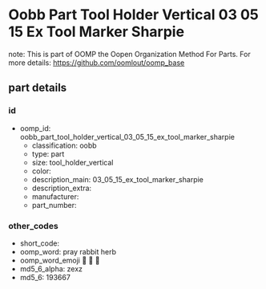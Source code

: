 # Oobb Part Tool Holder Vertical 03 05 15 Ex Tool Marker Sharpie  

note: This is part of OOMP the Oopen Organization Method For Parts. For more details: https://github.com/oomlout/oomp_base

##  part details





### id
* oomp_id: oobb_part_tool_holder_vertical_03_05_15_ex_tool_marker_sharpie
  * classification: oobb
  * type: part
  * size: tool_holder_vertical
  * color: 
  * description_main: 03_05_15_ex_tool_marker_sharpie
  * description_extra: 
  * manufacturer: 
  * part_number: 

### other_codes
* short_code: 
* oomp_word: pray rabbit herb
* oomp_word_emoji :pray: :rabbit: :herb:
* md5_6_alpha: zexz
* md5_6: 193667
